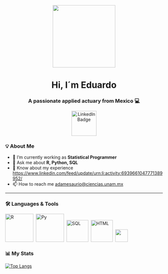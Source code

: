 <div id="header" align="center">
  <img src="https://www.cloudyml.com/wp-content/uploads/2022/06/1ca74946ed770bb635e4de4711bd861f.gif" width = "200" />
  <h1 align = "center" >Hi, I´m Eduardo </h1>
  <h3 align = "center" >A passionate applied actuary from Mexico 💻 </h3> 
</div>
  
<div id="badges" align="center">  
  <a href = "https://www.linkedin.com/in/eduardo-adame-s/" >
     <img src="https://media.tenor.com/KOki-OrS24AAAAAC/linkedin.gif"  width = "80" 
          alt= "LinkedIn Badge"/>
  </a>
 </div>

###  💡 About Me

* 🔭 I’m currently working as **Statistical Programmer** 
* 💬 Ask me about **R, Python, SQL**
* 📑 Know about my experience https://www.linkedin.com/feed/update/urn:li:activity:6939661047771389952/
* 📫 How to reach me adamesaurio@ciencias.unam.mx
---
### 🛠 Languages & Tools
<div align ="left" 
     <div>
          <img src="https://i.ytimg.com/vi/9-RrkJQQYqY/maxresdefault.jpg" title="RStudio" alt="R" width="90" heigth="40"/>&nbsp;
          <img src="https://wallpapercave.com/dwp1x/wp8042506.jpg" title="Python" alt="Py" width="90" heigth="45"/>&nbsp;
          <img src="https://www.tshirtgeek.com.br/wp-content/uploads/2021/09/com037-scaled.jpg" title="SQL" alt="SQL" width="70" heigth="30"/>&nbsp;
          <img src="https://png.pngtree.com/png-clipart/20190705/original/pngtree-html-file-document-icon-png-image_4191317.jpg" title="HTML" alt="HTML" width="70" heigth="30"/>&nbsp;
          <img src="" title="" alt="" width="40" heigth="40"/>&nbsp;
     </div>
</div>     


### 📊 My Stats
[![Top Langs](https://github-readme-stats.vercel.app/api/top-langs/?username=EduardoAdame&langs_count=8&theme=dark#gh-dark-mode-only)](https://github.com/anuraghazra/github-readme-stats)
